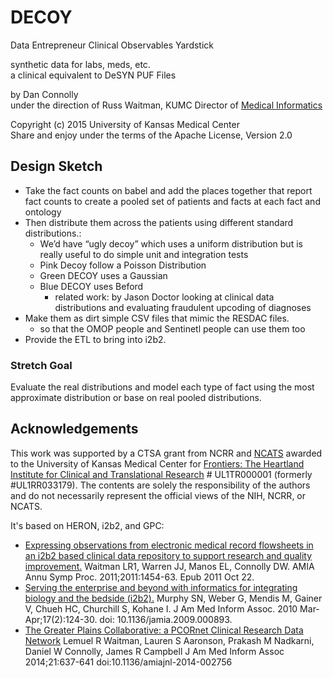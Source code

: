 # DECOY

Data Entrepreneur Clinical Observables Yardstick

synthetic data for labs, meds, etc.  
a clinical equivalent to DeSYN PUF Files

by Dan Connolly  
under the direction of Russ Waitman, KUMC Director of [Medical Informatics](http://www.kumc.edu/ea-mi/medical-informatics.html)

Copyright (c) 2015 University of Kansas Medical Center  
Share and enjoy under the terms of the Apache License, Version 2.0

## Design Sketch

- Take the fact counts on babel and add the places together that report fact counts to create a pooled set of patients and facts at each fact and ontology
- Then distribute them across the patients using different standard distributions.:
  - We’d have “ugly decoy” which uses a uniform distribution but is really useful to do simple unit and integration tests
  - Pink Decoy follow a Poisson Distribution
  - Green DECOY uses a Gaussian
  - Blue DECOY uses Beford
    - related work: by Jason Doctor looking at clinical data distributions and evaluating fraudulent upcoding of diagnoses
- Make them as dirt simple CSV files that mimic the RESDAC files.
  - so that the OMOP people and Sentinetl people can use them too
- Provide the ETL to bring into i2b2.

### Stretch Goal

Evaluate the real distributions and model each type of fact using the most approximate distribution or base on real pooled distributions.

## Acknowledgements

This work was supported by a CTSA grant from NCRR and [NCATS][] awarded
to the University of Kansas Medical Center for [Frontiers: The
Heartland Institute for Clinical and Translational Research][FRONTIERS] #
UL1TR000001 (formerly #UL1RR033179). The contents are solely the
responsibility of the authors and do not necessarily represent the
official views of the NIH, NCRR, or NCATS.

[NCATS]: http://www.ncats.nih.gov/
[Frontiers]: http://frontiersresearch.org/

It's based on HERON, i2b2, and GPC:

  - [Expressing observations from electronic medical record flowsheets in an i2b2 based clinical data repository to support research and quality improvement.](http://www.ncbi.nlm.nih.gov/pubmed/22195209)
    Waitman LR1, Warren JJ, Manos EL, Connolly DW.
    AMIA Annu Symp Proc. 2011;2011:1454-63. Epub 2011 Oct 22.
  - [Serving the enterprise and beyond with informatics for integrating biology and the bedside (i2b2).](http://www.ncbi.nlm.nih.gov/pubmed/20190053)
    Murphy SN, Weber G, Mendis M, Gainer V, Chueh HC, Churchill S, Kohane I.
    J Am Med Inform Assoc. 2010 Mar-Apr;17(2):124-30. doi: 10.1136/jamia.2009.000893.
  - [The Greater Plains Collaborative: a PCORnet Clinical Research Data Network](http://jamia.bmj.com/content/21/4/637.full)
    Lemuel R Waitman, Lauren S Aaronson, Prakash M Nadkarni, Daniel W Connolly, James R Campbell
    J Am Med Inform Assoc 2014;21:637-641 doi:10.1136/amiajnl-2014-002756



